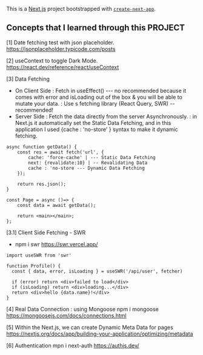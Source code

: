This is a [Next.js](https://nextjs.org/) project bootstrapped with [`create-next-app`](https://github.com/vercel/next.js/tree/canary/packages/create-next-app).

## Concepts that I learned through this PROJECT
[1] Date fetching test with json placeholder.
https://jsonplaceholder.typicode.com/posts

[2] useContext to toggle Dark Mode.
https://react.dev/reference/react/useContext

[3] Data Fetching
- On Client Side : Fetch in useEffect() --- no recommended because it comes with error and isLoading out of the box & you will be able to mutate your data.
                 : Use s fetching library (React Query, SWR)  -- recommended!
- Server Side   : Fetch the data directly from the server Asynchronously.
                : in Next.js it automatically set the Static Data Fetching, and in this application I used {cache : 'no-store' } syntax to make it dynamic fetching.
```
async function getData() {
    const res = await fetch('url', {
        cache: 'force-cache' | --- Static Data Fetching
        next: {revalidate:10} | -- Revalidating Data
        cache : 'no-store --- Dynamic Data Fetching
    });

    return res.json();
}

const Page = async ()=> {
    const data = await getData();

    return <main></main>;
};
```
[3.1] Client Side Fetching - SWR
- npm i swr
https://swr.vercel.app/
```
import useSWR from 'swr'
 
function Profile() {
  const { data, error, isLoading } = useSWR('/api/user', fetcher)
 
  if (error) return <div>failed to load</div>
  if (isLoading) return <div>loading...</div>
  return <div>hello {data.name}!</div>
}
```

[4] Real Data Connection : using Mongoose
npm i mongoose
https://mongoosejs.com/docs/connections.html

[5] Within the Next.js, we can create Dynamic Meta Data for pages
https://nextjs.org/docs/app/building-your-application/optimizing/metadata

[6] Authentication
mpn i next-auth
https://authjs.dev/
